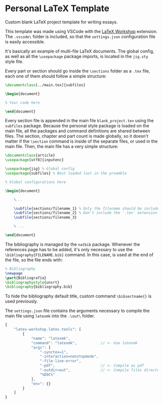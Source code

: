 # Personal LaTeX Template

Custom blank LaTeX project template for writing essays.

This template was made using VSCode with the [LaTeX Workshop](https://github.com/James-Yu/LaTeX-Workshop) extension. The `.vscode\` folder is included, so that the `settings.json` configuration file is easily accessible.

It's basically an example of multi-file LaTeX documents. The global config, as well as all the `\usepackage` package imports, is located in the `jig.sty` style file.

Every part or section should go inside the `\sections` folder as a `.tex` file, each one of them should follow a simple structure:

```latex
\documentclass[../main.tex]{subfiles}

\begin{document}

% Your code here

\end{document}
```

Every section file is appended in the main file `blank_project.tex` using the `subfiles` package. Because the personal style package is loaded on the main file, all the packages and command definitions are shared between files. The section, chapter and part count is made globally, so it doesn't matter if the `\section` command is inside of the separate files, or used in the main file. Then, the main file has a very simple structure:

```latex
\documentclass{article}
\usepackage[utf8]{inputenc}

\usepackage{jig} % Global config
\usepackage{subfiles} % Best loaded last in the preamble

% Global configurations here

\begin{document}

    %...

    \subfile{sections/filename_1} % Only the filename should be included
    \subfile{sections/filename_2} % Don't include the '.tex' extension
    \subfile{sections/filename_3}

    % ...

\end{document}
```

The bibliography is managed by the `natbib` package. Whenever the references page has to be added, it's only necessary to use the `\bibliography{FILENAME.bib}` command. In this case, is used at the end of the file, so the file ends with:

```latex
% Bibliography
\newpage
\part{Bibliografía}
\bibliographystyle{unsrt}
\bibliography{bibliography.bib}
```

To hide the bibliography default title, custom command `\bibsectname{}` is used previously.

The `settings.json` file contains the arguments necessary to compile the main file using `latexmk` into the `.\out\` folder.

```js
{
    "latex-workshop.latex.tools": [
        {
            "name": "latexmk",
            "command": "latexmk",           // <- Use latexmk
            "args": [
                "-synctex=1",
                "-interaction=nonstopmode",
                "-file-line-error",
                "-pdf",                     // <- Compile as pdf
                "-outdir=out",              // <- Compile files directory
                "%DOC%"
            ],
            "env": {}
        }
    ]
}
```
